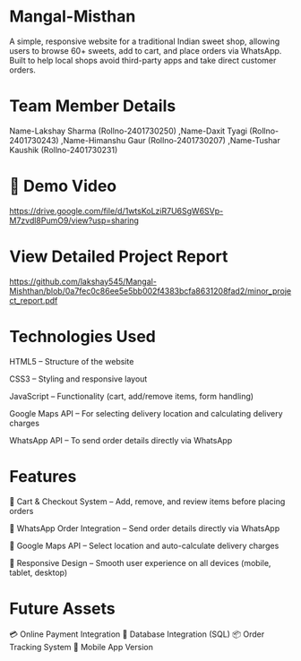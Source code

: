 # Mangal-Misthan
A simple, responsive website for a traditional Indian sweet shop, allowing users to browse 60+ sweets, add to cart, and place orders via WhatsApp. Built to help local shops avoid third-party apps and take direct customer orders.

# Team Member Details
Name-Lakshay Sharma (Rollno-2401730250)
,Name-Daxit Tyagi (Rollno-2401730243)
,Name-Himanshu Gaur (Rollno-2401730207)
,Name-Tushar Kaushik  (Rollno-2401730231)

# 🎥 Demo Video
https://drive.google.com/file/d/1wtsKoLziR7U6SgW6SVp-M7zvdl8PumO9/view?usp=sharing

# View Detailed Project Report
https://github.com/lakshay545/Mangal-Mishthan/blob/0a7fec0c86ee5e5bb002f4383bcfa8631208fad2/minor_project_report.pdf

# Technologies Used
HTML5 – Structure of the website

CSS3 – Styling and responsive layout

JavaScript – Functionality (cart, add/remove items, form handling)

Google Maps API – For selecting delivery location and calculating delivery charges

WhatsApp API – To send order details directly via WhatsApp

# Features 
🛒 Cart & Checkout System – Add, remove, and review items before placing orders

💬 WhatsApp Order Integration – Send order details directly via WhatsApp

📍 Google Maps API – Select location and auto-calculate delivery charges

📱 Responsive Design – Smooth user experience on all devices (mobile, tablet, desktop)

# Future Assets
💳 Online Payment Integration
🧾 Database Integration (SQL)
📦 Order Tracking System
📱 Mobile App Version

